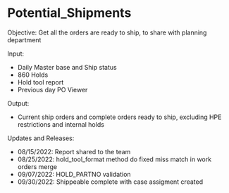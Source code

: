 # Potential_Shipments

Objective:
Get all the orders are ready to ship, to share with planning department

Input:

 * Daily Master base and Ship status
 * 860 Holds
 * Hold tool report
 * Previous day PO Viewer

Output:

  * Current ship orders and complete orders ready to ship, excluding HPE restrictions and internal holds

Updates and Releases:

  * 08/15/2022: Report shared to the team
  * 08/25/2022: hold_tool_format method do fixed miss match in work orders merge
  * 09/07/2022: HOLD_PARTNO validation
  * 09/30/2022: Shippeable complete with case assigment created